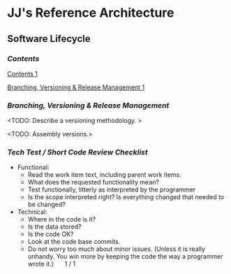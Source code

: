 ﻿JJ's Reference Architecture
===========================

Software Lifecycle
------------------

### ***Contents***
[Contents	1](#_Toc487131117)

[Branching, Versioning & Release Management	1](#_Toc487131118)


### ***Branching, Versioning & Release Management***
<TODO: Describe a versioning methodology. >

<TODO: Assembly versions.>
### ***Tech Test / Short Code Review Checklist***
- Functional:
  - Read the work item text, including parent work items.
  - What does the requested functionality mean?
  - Test functionally, litterly as interpreted by the programmer
  - Is the scope interpreted right? Is everything changed that needed to be changed?
- Technical:
  - Where in the code is it?
  - Is the data stored?
  - Is the code OK?
  - Look at the code base commits.
  - Do not worry too much about minor issues. (Unless it is really unhandy. You win more by keeping the code the way a programmer wrote it.)
`	`1 / 1	
